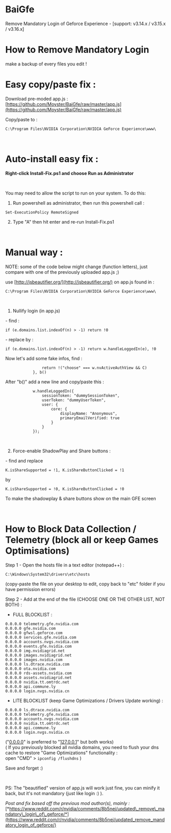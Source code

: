 # BaiGfe
Remove Mandatory Login of Geforce Experience - [support: v3.14.x / v3.15.x / v3.16.x]
# How to Remove Mandatory Login  

make a backup of every files you edit !

# Easy copy/paste fix :  

Download pre-moded app.js : [https://github.com/Moyster/BaiGfe/raw/master/app.js](https://github.com/Moyster/BaiGfe/raw/master/app.js)

Copy/paste to :

    C:\Program Files\NVIDIA Corporation\NVIDIA GeForce Experience\www\

&#x200B;

# Auto-install easy fix :

**Right-click Install-Fix.ps1 and choose Run as Administrator**

&#x200B;

You may need to allow the script to run on your system. To do this: 

1. Run powershell as administrator, then run this powershell call : 
```
Set-ExecutionPolicy RemoteSigned
```
 2. Type "A" then hit enter and re-run Install-Fix.ps1

&#x200B;

# Manual way :  
NOTE: some of the code below might change (function letters), just compare with one of the previously uploaded app.js ;)  

use [http://jsbeautifier.org/](http://jsbeautifier.org/) on app.js found in :  

    C:\Program Files\NVIDIA Corporation\NVIDIA GeForce Experience\www\

&#x200B;

1. Nullify login (in app.js)  

\- find :  

    if (e.domains.list.indexOf(n) > -1) return !0

\- replace by :  

    if (e.domains.list.indexOf(n) > -1) return w.handleLoggedIn(e), !0

Now let's add some fake infos, find :  

                    return !("choose" === w.nvActiveAuthView && C)
                }, b()

After "b()" add a new line and copy/paste this : 

                w.handleLoggedIn({
                    sessionToken: "dummySessionToken",
                    userToken: "dummyUserToken",
                    user: {
                        core: {
                            displayName: "Anonymous",
                            primaryEmailVerified: true
                        }
                    }
                });

&#x200B;

2. Force-enable ShadowPlay and Share buttons :

\-  find and replace

    K.isShareSupported = !1, K.isShareButtonClicked = !1

by

    K.isShareSupported = !0, K.isShareButtonClicked = !0

To make the shadowplay & share buttons show on the main GFE screen

&#x200B;

# How to Block Data Collection / Telemetry (block all or keep Games Optimisations)

Step 1 - Open the hosts file in a text editor (notepad++) :

    C:\Windows\System32\drivers\etc\hosts 

(copy-paste the file on your desktop to edit, copy back to "etc" folder if you have permission errors)

Step 2 - Add at the end of the file (CHOOSE ONE OR THE OTHER LIST, NOT BOTH) :
- FULL BLOCKLIST :

`0.0.0.0 telemetry.gfe.nvidia.com`  
`0.0.0.0 gfe.nvidia.com`  
`0.0.0.0 gfwsl.geforce.com`  
`0.0.0.0 services.gfe.nvidia.com`  
`0.0.0.0 accounts.nvgs.nvidia.com`  
`0.0.0.0 events.gfe.nvidia.com`  
`0.0.0.0 img.nvidiagrid.net`  
`0.0.0.0 images.nvidiagrid.net`  
`0.0.0.0 images.nvidia.com`  
`0.0.0.0 ls.dtrace.nvidia.com`  
`0.0.0.0 ota.nvidia.com`  
`0.0.0.0 rds-assets.nvidia.com`  
`0.0.0.0 assets.nvidiagrid.net`  
`0.0.0.0 nvidia.tt.omtrdc.net`  
`0.0.0.0 api.commune.ly`  
`0.0.0.0 login.nvgs.nvidia.cn`  

- LITE BLOCKLIST (keep Game Optimizations / Drivers Update working) :  

`0.0.0.0 ls.dtrace.nvidia.com`  
`0.0.0.0 telemetry.gfe.nvidia.com`  
`0.0.0.0 accounts.nvgs.nvidia.com`  
`0.0.0.0 nvidia.tt.omtrdc.net`  
`0.0.0.0 api.commune.ly`  
`0.0.0.0 login.nvgs.nvidia.cn`  

("[0.0.0.0](https://0.0.0.0)" is preferred to "[127.0.0.1](https://127.0.0.1)" but both works)  
( If you previously blocked all nvidia domains, you need to flush your dns cache to restore "Game Optimizations" functionality :  
open "CMD" > `ipconfig /flushdns` )

Save and forget :)  

&#x200B;

PS: The "beautified" version of app.js will work just fine, you can minify it back, but it's not mandatory (just like login :) ).

*Post and fix based off the previous mod author(s), mainly :* [*https://www.reddit.com/r/nvidia/comments/8b5nej/updated\_remove\_mandatory\_login\_of\_geforce/*](https://www.reddit.com/r/nvidia/comments/8b5nej/updated_remove_mandatory_login_of_geforce/)
